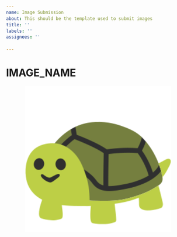 ```yaml
---
name: Image Submission
about: This should be the template used to submit images
title: ''
labels: ''
assignees: ''

---
```


<h1>IMAGE_NAME</h1>
<p align="center">
  <img width="400" src="https://raw.githubusercontent.com/druskus20/gkontest/bd9fa897494678e36ce5edcfdfa9eccd2fbaf65c/template.svg">
</p>
